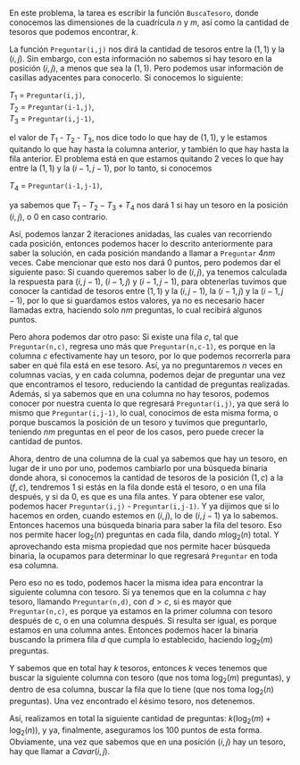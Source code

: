 En este problema, la tarea es escribir la función `BuscaTesoro`, donde conocemos las dimensiones
de la cuadrícula $n$ y $m$, así como la cantidad de tesoros que podemos encontrar, $k$.

La función `Preguntar(i,j)` nos dirá la cantidad de tesoros entre la $(1,1)$ y la $(i,j)$.
Sin embargo, con esta información no sabemos si hay tesoro en la posición $(i,j)$,
a menos que sea la $(1,1)$. Pero podemos usar información de casillas adyacentes para conocerlo.
Si conocemos lo siguiente:

$T_1$ = `Preguntar(i,j)`,   
$T_2$ = `Preguntar(i-1,j)`,  
$T_3$ = `Preguntar(i,j-1)`,

el valor de $T_1$ - $T_2$ - $T_3$, nos dice todo lo que hay de $(1,1)$,
y le estamos quitando lo que hay hasta la columna anterior, y también lo que hay hasta la fila anterior.
El problema está en que estamos quitando 2 veces lo que hay entre la $(1,1)$ y la $(i-1,j-1)$,
por lo tanto, si conocemos

$T_4$ = `Preguntar(i-1,j-1)`,

ya sabemos que $T_1 - T_2 - T_3 + T_4$ nos dará $1$ si hay un tesoro en la posición $(i,j)$, o $0$ en caso contrario.

Así, podemos lanzar 2 iteraciones anidadas, las cuales van recorriendo cada posición, entonces podemos
hacer lo descrito anteriormente para saber la solución, en cada posición mandando a llamar a `Preguntar`
$4nm$ veces. Cabe mencionar que esto nos dará 0 puntos, pero podemos dar el siguiente paso:
Si cuando queremos saber lo de $(i,j)$, ya tenemos calculada la respuesta para
$(i,j-1)$, $(i-1,j)$ y $(i-1,j-1)$, para obtenerlas tuvimos que conocer la cantidad de tesoros entre
$(1,1)$ y la $(i,j-1)$, la $(i-1,j)$ y la $(i-1,j-1)$, por lo que si guardamos estos valores, ya no es
necesario hacer llamadas extra, haciendo solo $nm$ preguntas, lo cual recibirá algunos puntos.

Pero ahora podemos dar otro paso:
Si existe una fila $c$, tal que `Preguntar(n,c)`, regresa uno más que `Preguntar(n,c-1)`,
es porque en la columna $c$ efectivamente hay un tesoro, por lo que podemos recorrerla para
saber en qué fila está en ese tesoro. Así, ya no preguntaremos $n$ veces en columnas vacías, y en
cada columna, podemos dejar de preguntar una vez que encontramos el tesoro, reduciendo la cantidad de
preguntas realizadas. Además, si ya sabemos que en una columna no hay tesoros, podemos conocer por
nuestra cuenta lo que regresará `Preguntar(i,j)`, ya que será lo mismo que `Preguntar(i,j-1)`, lo cual,
conocimos de esta misma forma, o porque buscamos la posición de un tesoro y tuvimos que preguntarlo,
teniendo $nm$ preguntas en el peor de los casos, pero puede crecer la cantidad de puntos. 

Ahora, dentro de una columna de la cual ya sabemos que hay un tesoro, en lugar de ir uno por uno,
podemos cambiarlo por una búsqueda binaria donde ahora, si conocemos la cantidad de tesoros de la posición
$(1,c)$ a la $(f,c)$, tendremos $1$ si estás en la fila donde está el tesoro, o en una fila después,
y si da 0, es que es una fila antes. Y para obtener ese valor, podemos hacer `Preguntar(i,j)` - `Preguntar(i,j-1)`.
Y ya dijimos que si lo hacemos en orden, cuando estemos en $(i,j)$, lo de $(i,j-1)$ ya lo sabemos.
Entonces hacemos una búsqueda binaria para saber la fila del tesoro. Eso nos permite hacer $\log_2(n)$
preguntas en cada fila, dando $m\log_2(n)$ total. Y aprovechando esta misma propiedad que nos permite
hacer búsqueda binaria, la ocupamos para determinar lo que regresará `Preguntar` en toda esa columna.

Pero eso no es todo, podemos hacer la misma idea para encontrar la siguiente columna con tesoro.
Si ya tenemos que en la columna $c$ hay tesoro, llamando `Preguntar(n,d)`, con $d > c$, si es mayor
que `Preguntar(n,c)`, es porque ya estamos en la primer columna con tesoro después de c, o en una columna
después. Si resulta ser igual, es porque estamos en una columna antes. Entonces podemos hacer la
binaria buscando la primera fila $d$ que cumpla lo establecido, haciendo $\log_2(m)$ preguntas.

Y sabemos que en total hay $k$ tesoros, entonces $k$ veces tenemos que buscar la siguiente columna con
tesoro (que nos toma $\log_2(m)$ preguntas), y dentro de esa columna, buscar la fila que lo tiene
(que nos toma $\log_2(n)$ preguntas). Una vez encontrado el $k$ésimo tesoro, nos detenemos.

Así, realizamos en total la siguiente cantidad de preguntas: $k(\log_2(m) + \log_2(n))$,
y ya, finalmente, aseguramos los 100 puntos de esta forma. Obviamente, una vez que sabemos
que en una posición $(i,j)$ hay un tesoro, hay que llamar a $Cavar(i,j)$.
